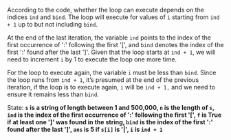 According to the code, whether the loop can execute depends on the indices `ind` and `bind`. The loop will execute for values of `i` starting from `ind + 1` up to but not including `bind`. 

At the end of the last iteration, the variable `ind` points to the index of the first occurrence of ':' following the first '[', and `bind` denotes the index of the first ':' found after the last ']'. Given that the loop starts at `ind + 1`, we will need to increment `i` by 1 to execute the loop one more time.

For the loop to execute again, the variable `i` must be less than `bind`. Since the loop runs from `ind + 1`, it’s presumed at the end of the previous iteration, if the loop is to execute again, `i` will be `ind + 1,` and we need to ensure it remains less than `bind`.

State: **`s` is a string of length between 1 and 500,000, `n` is the length of `s`, `ind` is the index of the first occurrence of ':' following the first '[', `f` is True if at least one ']' was found in the string, `bind` is the index of the first ':' found after the last ']', `ans` is 5 if `s[i]` is '|', `i` is `ind + 1`**